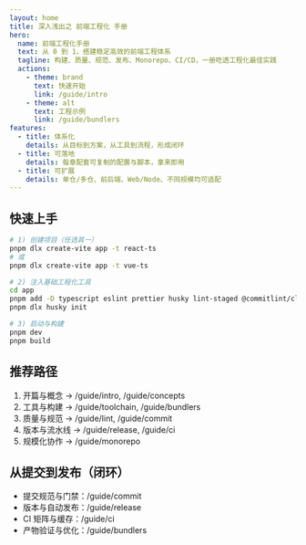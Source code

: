 ```yaml
---
layout: home
title: 深入浅出之 前端工程化 手册
hero:
  name: 前端工程化手册
  text: 从 0 到 1，搭建稳定高效的前端工程体系
  tagline: 构建、质量、规范、发布、Monorepo、CI/CD，一册吃透工程化最佳实践
  actions:
    - theme: brand
      text: 快速开始
      link: /guide/intro
    - theme: alt
      text: 工程示例
      link: /guide/bundlers
features:
  - title: 体系化
    details: 从目标到方案，从工具到流程，形成闭环
  - title: 可落地
    details: 每章配套可复制的配置与脚本，拿来即用
  - title: 可扩展
    details: 单仓/多仓、前后端、Web/Node、不同规模均可适配
---
```


## 快速上手
```bash
# 1) 创建项目（任选其一）
pnpm dlx create-vite app -t react-ts
# 或
pnpm dlx create-vite app -t vue-ts

# 2) 注入基础工程化工具
cd app
pnpm add -D typescript eslint prettier husky lint-staged @commitlint/cli @commitlint/config-conventional
pnpm dlx husky init

# 3) 启动与构建
pnpm dev
pnpm build
```

## 推荐路径
1. 开篇与概念 → /guide/intro, /guide/concepts
2. 工具与构建 → /guide/toolchain, /guide/bundlers
3. 质量与规范 → /guide/lint, /guide/commit
4. 版本与流水线 → /guide/release, /guide/ci
5. 规模化协作 → /guide/monorepo

## 从提交到发布（闭环）
- 提交规范与门禁：/guide/commit
- 版本与自动发布：/guide/release
- CI 矩阵与缓存：/guide/ci
- 产物验证与优化：/guide/bundlers